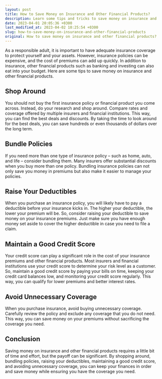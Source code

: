 ```yaml
---
layout: post
title: How to Save Money on Insurance and Other Financial Products?
description: Learn some tips and tricks to save money on insurance and other financial products. By following these tips, you can keep your finances in order and save money while ensuring you have the coverage you need.
date: 2023-04-01 20:05:36 +0300
last_modified_at: 2023-04-02 10:25:54 +0300
slug: how-to-save-money-on-insurance-and-other-financial-products
original: How to save money on insurance and other financial products?
---
```

As a responsible adult, it is important to have adequate insurance coverage to protect yourself and your assets. However, insurance policies can be expensive, and the cost of premiums can add up quickly. In addition to insurance, other financial products such as banking and investing can also eat into your budget. Here are some tips to save money on insurance and other financial products.

## Shop Around
You should not buy the first insurance policy or financial product you come across. Instead, do your research and shop around. Compare rates and coverage offered by multiple insurers and financial institutions. This way, you can find the best deals and discounts. By taking the time to look around for the best deals, you can save hundreds or even thousands of dollars over the long term.

## Bundle Policies
If you need more than one type of insurance policy – such as home, auto, and life – consider bundling them. Many insurers offer substantial discounts when you buy more than one policy. Bundling insurance policies can not only save you money in premiums but also make it easier to manage your policies.

## Raise Your Deductibles
When you purchase an insurance policy, you will likely have to pay a deductible before your insurance kicks in. The higher your deductible, the lower your premium will be. So, consider raising your deductible to save money on your insurance premiums. Just make sure you have enough money set aside to cover the higher deductible in case you need to file a claim.

## Maintain a Good Credit Score
Your credit score can play a significant role in the cost of your insurance premiums and other financial products. Most insurers and financial institutions use your credit score to determine your risk level as a customer. So, maintain a good credit score by paying your bills on time, keeping your credit card balances low, and monitoring your credit score regularly. This way, you can qualify for lower premiums and better interest rates.

## Avoid Unnecessary Coverage
When you purchase insurance, avoid buying unnecessary coverage. Carefully review the policy and exclude any coverage that you do not need. This way, you can save money on your premiums without sacrificing the coverage you need.

## Conclusion
Saving money on insurance and other financial products requires a little bit of time and effort, but the payoff can be significant. By shopping around, bundling policies, raising your deductibles, maintaining a good credit score, and avoiding unnecessary coverage, you can keep your finances in order and save money while ensuring you have the coverage you need.